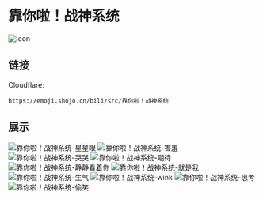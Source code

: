 # 靠你啦！战神系统
![icon](https://emoji.shojo.cn/bili/src/靠你啦！战神系统/icon.png)
## 链接
Cloudflare:
```
https://emoji.shojo.cn/bili/src/靠你啦！战神系统
```
## 展示
![靠你啦！战神系统-星星眼](https://emoji.shojo.cn/bili/src/靠你啦！战神系统/靠你啦！战神系统-星星眼.png)
![靠你啦！战神系统-害羞](https://emoji.shojo.cn/bili/src/靠你啦！战神系统/靠你啦！战神系统-害羞.png)
![靠你啦！战神系统-哭哭](https://emoji.shojo.cn/bili/src/靠你啦！战神系统/靠你啦！战神系统-哭哭.png)
![靠你啦！战神系统-期待](https://emoji.shojo.cn/bili/src/靠你啦！战神系统/靠你啦！战神系统-期待.png)
![靠你啦！战神系统-静静看着你](https://emoji.shojo.cn/bili/src/靠你啦！战神系统/靠你啦！战神系统-静静看着你.png)
![靠你啦！战神系统-就是我](https://emoji.shojo.cn/bili/src/靠你啦！战神系统/靠你啦！战神系统-就是我.png)
![靠你啦！战神系统-生气](https://emoji.shojo.cn/bili/src/靠你啦！战神系统/靠你啦！战神系统-生气.png)
![靠你啦！战神系统-wink](https://emoji.shojo.cn/bili/src/靠你啦！战神系统/靠你啦！战神系统-wink.png)
![靠你啦！战神系统-思考](https://emoji.shojo.cn/bili/src/靠你啦！战神系统/靠你啦！战神系统-思考.png)
![靠你啦！战神系统-偷笑](https://emoji.shojo.cn/bili/src/靠你啦！战神系统/靠你啦！战神系统-偷笑.png)
